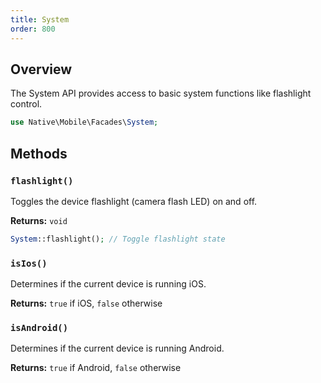 ```yaml
---
title: System
order: 800
---
```


## Overview

The System API provides access to basic system functions like flashlight control.

```php
use Native\Mobile\Facades\System;
```

## Methods

### `flashlight()`

Toggles the device flashlight (camera flash LED) on and off.

**Returns:** `void`

```php
System::flashlight(); // Toggle flashlight state
```

### `isIos()`

Determines if the current device is running iOS.

**Returns:** `true` if iOS, `false` otherwise

### `isAndroid()`

Determines if the current device is running Android.

**Returns:** `true` if Android, `false` otherwise
